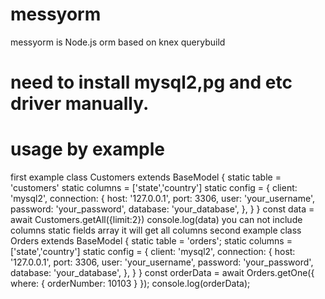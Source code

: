 # messyorm
messyorm is Node.js orm based on knex querybuild
# need to install mysql2,pg and etc driver manually.

# usage by example 
  first example 
    class Customers extends BaseModel {
        static table = 'customers'
        static columns = ['state','country']
        static config = {
            client: 'mysql2',
            connection: {
              host: '127.0.0.1',
              port: 3306,
              user: 'your_username',
              password: 'your_password',
              database: 'your_database',
            },
        }
    } 
    const data = await Customers.getAll({limit:2})
    console.log(data)
you can not include columns static fields array it will get all columns
second example 
  class Orders extends BaseModel {
    static table = 'orders';
     static columns = ['state','country']
        static config = {
            client: 'mysql2',
            connection: {
              host: '127.0.0.1',
              port: 3306,
              user: 'your_username',
              password: 'your_password',
              database: 'your_database',
            },
        }
  }
  const orderData = await Orders.getOne({ where: { orderNumber: 10103 } });
  console.log(orderData);